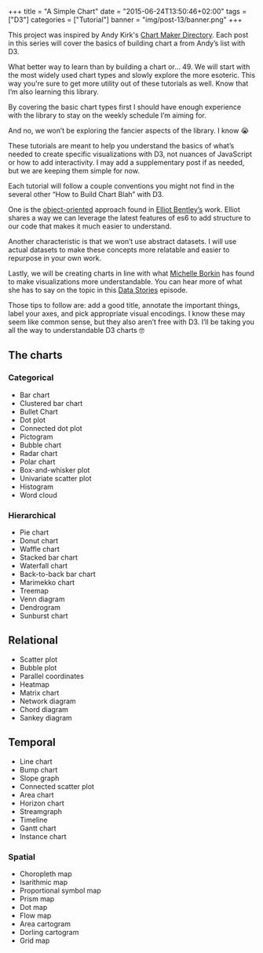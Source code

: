 +++
title = "A Simple Chart"
date = "2015-06-24T13:50:46+02:00"
tags = ["D3"]
categories = ["Tutorial"]
banner = "img/post-13/banner.png"
+++

This project was inspired by Andy Kirk's [Chart Maker Directory](http://chartmaker.visualisingdata.com/). Each post in this series will cover the basics of building chart a from Andy’s list with D3.

What better way to learn than by building a chart or… 49. We will start with the most widely used chart types and slowly explore the more esoteric. This way you're sure to get more utility out of these tutorials as well. Know that I’m also learning this library.

By covering the basic chart types first I should have enough experience with the library to stay on the weekly schedule I’m aiming for.

And no, we won’t be exploring the fancier aspects of the library. I know 😭

These tutorials are meant to help you understand the basics of what’s needed to create specific visualizations with D3, not nuances of JavaScript or how to add interactivity. I may add a supplementary post if as needed, but we are keeping them simple for now.

Each tutorial will follow a couple conventions you might not find in the several other “How to Build Chart Blah” with D3.

One is the [object-oriented](http://ejb.github.io/2017/08/09/a-better-way-to-structure-d3-code-es6-version.html) approach found in [Elliot Bentley’s](https://twitter.com/elliot_bentley) work. Elliot shares a way we can leverage the latest features of es6 to add structure to our code that makes it much easier to understand.

Another characteristic is that we won’t use abstract datasets. I will use actual datasets to make these concepts more relatable and easier to repurpose in your own work.

Lastly, we will be creating charts in line with what [Michelle Borkin](https://www.ccis.northeastern.edu/people/michelle-borkin/) has found to make visualizations more understandable. You can hear more of what she has to say on the topic in this [Data Stories](http://datastori.es/113-what-makes-a-visualization-memorable-with-michelle-borkin/#t=0:03.369) episode.

Those tips to follow are: add a good title, annotate the important things, label your axes, and pick appropriate visual encodings. I know these may seem like common sense, but they also aren’t free with D3. I’ll be taking you all the way to understandable D3 charts 🤓

## The charts

### Categorical

* Bar chart
* Clustered bar chart
* Bullet Chart
* Dot plot
* Connected dot plot
* Pictogram
* Bubble chart
* Radar chart
* Polar chart
* Box-and-whisker plot
* Univariate scatter plot
* Histogram
* Word cloud

### Hierarchical

* Pie chart
* Donut chart
* Waffle chart
* Stacked bar chart
* Waterfall chart
* Back-to-back bar chart
* Marimekko chart
* Treemap
* Venn diagram
* Dendrogram
* Sunburst chart

## Relational

* Scatter plot
* Bubble plot
* Parallel coordinates
* Heatmap
* Matrix chart
* Network diagram
* Chord diagram
* Sankey diagram

## Temporal

* Line chart
* Bump chart
* Slope graph
* Connected scatter plot
* Area chart
* Horizon chart
* Streamgraph
* Timeline
* Gantt chart
* Instance chart

### Spatial

* Choropleth map
* Isarithmic map
* Proportional symbol map
* Prism map
* Dot map
* Flow map
* Area cartogram
* Dorling cartogram
* Grid map